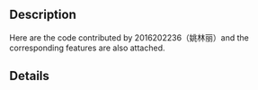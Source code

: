 ## Description
Here are the code contributed by 2016202236（姚林丽）and the corresponding features are also attached.

## Details
